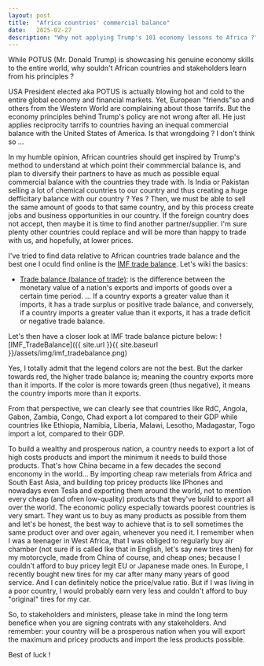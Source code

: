 ```yaml
---
layout: post
title:  "Africa countries' commercial balance"
date:   2025-02-27
description: "Why not applying Trump's 101 economy lessons to Africa ?"
---
```


<p class="intro"><span class="dropcap">W</span>hile POTUS (Mr. Donald Trump) is showcasing his genuine economy skills to the entire world, why souldn't African countries and stakeholders learn from his principles ?</p>

USA President elected aka POTUS is actually blowing hot and cold to the entire global economy and financial markets. Yet, European "friends"so  and others from the Western World are complaining about those tarrifs. But the economy principles behind Trump's policy are not wrong after all. He just applies reciprocity tarrifs to countries having an inequal commercial balance with the United States of America. Is that wrongdoing ? I don't think so ...

In my humble opinion, African countries should get inspired by Trump's method to understand at which point their commmercial balance is, and plan to diversify their partners to have as much as possible equal commercial balance with the countries they trade with. Is India or Pakistan selling a lot of chemical countries to our country and thus creating a huge defficitary balance with our country ? Yes ? Then, we must be able to sell the same amount of goods to that same country, and by this process create jobs and business opportunities in our country. If the foreign country does not accept, then maybe it is time to find another partner/supplier. I'm sure plenty other countries could replace and will be more than happy to trade with us, and hopefully, at lower prices.

I've tried to find data relative to African countries trade balance and the best one I oculd find online is the [IMF trade balance](https://www.imf.org/external/datamapper/BT_GDP@AFRREO/GAB/CEMAC/BEN).
Let's wiki the basics:
- [Trade balance (balance of trade)](https://en.wikipedia.org/wiki/Balance_of_trade): is the difference between the monetary value of a nation's exports and imports of goods over a certain time period. ... If a country exports a greater value than it imports, it has a trade surplus or positive trade balance, and conversely, if a country imports a greater value than it exports, it has a trade deficit or negative trade balance.

Let's then have a closer look at IMF trade balance picture below:
![IMF_TradeBalance]({{ site.url }}{{ site.baseurl }}/assets/img/imf_tradebalance.png)

Yes, I totally admit that the legend colors are not the best. But the darker towards red, the higher trade balance is; meaning the country exports more than it imports. If the color is more towards green (thus negative), it means the country imports more than it exports.

From that perspective, we can clearly see that countries like RdC, Angola, Gabon, Zambia, Congo, Chad export a lot compared to their GDP while countries like Ethiopia, Namibia, Liberia, Malawi, Lesotho, Madagastar, Togo import a lot, compared to their GDP.  

To build a wealthy and prosperous nation, a country needs to export a lot of high costs products and import the minimum it needs to build those products. That's how China became in a few decades the second enconomy in the world... By importing cheap raw meterials from Africa and South East Asia, and building top pricey products like IPhones and nowadays even Tesla and exporting them around the world, not to mention every cheap (and ofren low-quality) products that they've build to export all over the world. The economic policy especially towards poorest countries is very smart. They want us to buy as many products as possible from them and let's be honest, the best way to achieve that is to sell sometimes the same product over and over again, whenever you need it. I remember when I was a teenager in West Africa, that I was obliged to regularly buy air chamber (not sure if is called lke that in English, let's say new tires then) for my motorcycle, made from China of course, and cheap ones; because I couldn't afford to buy pricey legit EU or Japanese made ones. In Europe, I recently bought new tires for my car after many many years of good service. And I can definitely notice the price/value ratio. But if I was living in a poor country, I would probably earn very less and couldn't afford to buy "original" tires for my car.

So, to stakeholders and ministers, please take in mind the long term benefice when you are signing contrats with any stakeholders. And remember: your country will be a prosperous nation when you will export the maximum and pricey products and import the less products possible.

Best of luck !